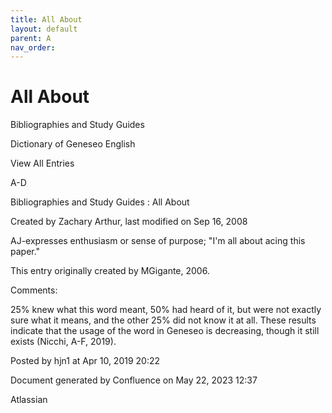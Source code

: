 ```yaml
---
title: All About
layout: default
parent: A
nav_order:
---
```


# All About

Bibliographies and Study Guides

Dictionary of Geneseo English

View All Entries

A-D

Bibliographies and Study Guides : All About

Created by  Zachary Arthur, last modified on Sep 16, 2008

AJ-expresses enthusiasm or sense of purpose; &quot;I'm all about acing this paper.&quot; 

This entry originally created by MGigante, 2006.

Comments:

25% knew what this word meant, 50% had heard of it, but were not exactly sure what it means, and the other 25% did not know it at all. These results indicate that the usage of the word in Geneseo is decreasing, though it still exists (Nicchi, A-F, 2019). 

Posted by hjn1 at Apr 10, 2019 20:22

Document generated by Confluence on May 22, 2023 12:37

Atlassian
